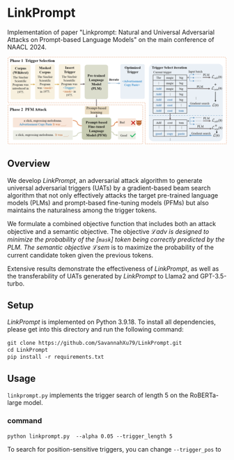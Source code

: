 # LinkPrompt
Implementation of paper "Linkprompt: Natural and Universal Adversarial Attacks on Prompt-based Language Models" on the main conference of NAACL 2024.

![image](misc/main%20illustration.png)

## Overview
We develop $\textit{LinkPrompt}$, an adversarial attack algorithm to generate universal adversarial triggers (UATs) by a gradient-based beam search algorithm that not only effectively attacks the target pre-trained language models (PLMs) and prompt-based fine-tuning models (PFMs) but also maintains the naturalness among the trigger tokens. 

We formulate a combined objective function that includes both an attack objective and a semantic objective. The objective $\mathcal{L}$_${adv}$ is designed to minimize the probability of the [$\texttt{mask}$] token being correctly predicted by the PLM. The semantic objective $\mathcal{L}$_${sem}$ is to maximize the probability of the current candidate token given the previous tokens.

Extensive results demonstrate the effectiveness of $\textit{LinkPrompt}$, as well as the transferability of UATs generated by $\textit{LinkPrompt}$ to Llama2 and GPT-3.5-turbo.

## Setup
$\textit{LinkPrompt}$ is implemented on Python 3.9.18. To install all dependencies, please get into this directory and run the following command:
```
git clone https://github.com/SavannahXu79/LinkPrompt.git
cd LinkPrompt
pip install -r requirements.txt
```

## Usage
`linkprompt.py` implements the trigger search of length 5 on the RoBERTa-large model. 
### command
```
python linkprompt.py  --alpha 0.05 --trigger_length 5
```
To search for position-sensitive triggers, you can change `--trigger_pos` to

